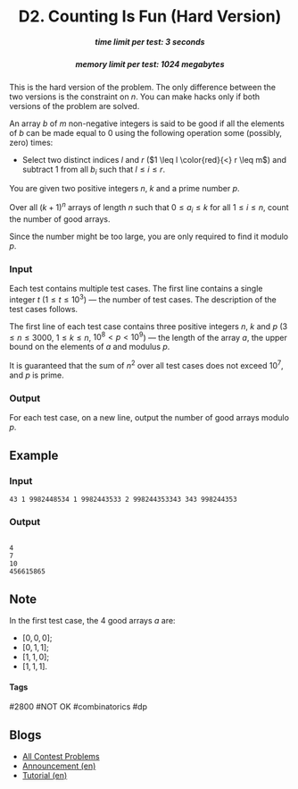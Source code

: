 <h1 style='text-align: center;'> D2. Counting Is Fun (Hard Version)</h1>

<h5 style='text-align: center;'>time limit per test: 3 seconds</h5>
<h5 style='text-align: center;'>memory limit per test: 1024 megabytes</h5>

This is the hard version of the problem. The only difference between the two versions is the constraint on $n$. You can make hacks only if both versions of the problem are solved.

An array $b$ of $m$ non-negative integers is said to be good if all the elements of $b$ can be made equal to $0$ using the following operation some (possibly, zero) times: 

* Select two distinct indices $l$ and $r$ ($1 \leq l \color{red}{<} r \leq m$) and subtract $1$ from all $b_i$ such that $l \leq i \leq r$.

You are given two positive integers $n$, $k$ and a prime number $p$.

Over all $(k+1)^n$ arrays of length $n$ such that $0 \leq a_i \leq k$ for all $1 \leq i \leq n$, count the number of good arrays.

Since the number might be too large, you are only required to find it modulo $p$.

### Input

Each test contains multiple test cases. The first line contains a single integer $t$ ($1 \leq t \leq 10^3$) — the number of test cases. The description of the test cases follows.

The first line of each test case contains three positive integers $n$, $k$ and $p$ ($3 \leq n \leq 3000$, $1 \leq k \leq n$, $10^8 < p < 10^9$) — the length of the array $a$, the upper bound on the elements of $a$ and modulus $p$.

It is guaranteed that the sum of $n^2$ over all test cases does not exceed $10^7$, and $p$ is prime.

### Output

For each test case, on a new line, output the number of good arrays modulo $p$.

## Example

### Input


```text
43 1 9982448534 1 9982443533 2 998244353343 343 998244353
```
### Output

```text

4
7
10
456615865

```
## Note

In the first test case, the $4$ good arrays $a$ are: 

* $[0,0,0]$;
* $[0,1,1]$;
* $[1,1,0]$;
* $[1,1,1]$.


#### Tags 

#2800 #NOT OK #combinatorics #dp 

## Blogs
- [All Contest Problems](../Codeforces_Round_934_(Div._1).md)
- [Announcement (en)](../blogs/Announcement_(en).md)
- [Tutorial (en)](../blogs/Tutorial_(en).md)
